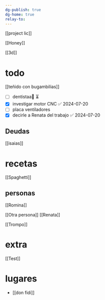 ```yaml
---
dg-publish: true
dg-home: true
relay-to:
---
```

[[project lic]]

[[Honey]]

[[3d]]


# todo

[[teñido con bugambilias]]

- [ ] dentistaa🔺  ⏳
- [x] investigar motor CNC ✅ 2024-07-20
- [ ] placa ventiladores 
- [x] decirle a Renata del trabajo ✅ 2024-07-20

## Deudas

[[isaias]]


# recetas

[[Spaghetti]]


## personas

[[Romina]]

[[Otra persona]]
[[Renata]]

[[Trompo]]
# extra

[[Test]]

# lugares

 - [[don fidi]]